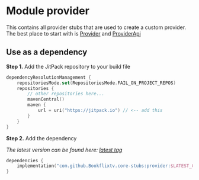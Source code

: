 # Module provider

This contains all provider stubs that are used to create a custom provider. The best place to start with is [Provider](com.boooplay.provider.Provider) and
[ProviderApi](com.boooplay.provider.ProviderApi)

## Use as a dependency

**Step 1.** Add the JitPack repository to your build file
```kotlin
dependencyResolutionManagement {
    repositoriesMode.set(RepositoriesMode.FAIL_ON_PROJECT_REPOS)
    repositories {
        // other repositories here...
        mavenCentral()
        maven {
            url = uri("https://jitpack.io") // <-- add this
        }
    }
}
```

**Step 2.** Add the dependency

_The latest version can be found here: [latest tag](https://github/com/Bookflixtv/core-stubs/releases)_
```kotlin
dependencies {
    implementation("com.github.Bookflixtv.core-stubs:provider:$LATEST_CORE_STUBS_VERSION")
}
```